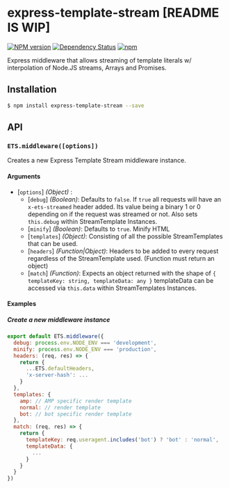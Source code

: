 express-template-stream [README IS WIP]
============
[![NPM version](https://badge.fury.io/js/express-template-stream.svg)](http://badge.fury.io/js/express-template-stream)
[![Dependency Status](https://img.shields.io/david/luigiplr/express-template-stream.svg)](https://david-dm.org/luigiplr/express-template-stream)
[![npm](https://img.shields.io/npm/dm/express-template-stream.svg?maxAge=2592000)]()

Express middleware that allows streaming of template literals w/ interpolation of Node.JS streams, Arrays and Promises.


## Installation
```bash
$ npm install express-template-stream --save
```

## API

### `ETS.middleware([options])`

Creates a new Express Template Stream middleware instance.

#### Arguments

* [`options`] *(Object)* :
  * [`debug`] *(Boolean)*: Defaults to `false`. If `true` all requests will have an `x-ets-streamed` header added. Its value being a binary 1 or 0 depending on if the request was streamed or not. Also sets `this.debug` within StreamTemplate Instances.
  * [`minify`] *(Boolean)*: Defaults to `true`. Minify HTML
  * [`templates`] *(Object)*: Consisting of all the possible StreamTemplates that can be used.
  * [`headers`] *(Function|Object)*: Headers to be added to every request regardless of the StreamTemplate used. (Function must return an object)
  * [`match`] *(Function)*: Expects an object returned with the shape of `{ templateKey: string, templateData: any }` templateData can be accessed via `this.data` within StreamTemplates Instances.


#### Examples

##### Create a new middleware instance

```js
export default ETS.middleware({
  debug: process.env.NODE_ENV === 'development',
  minify: process.env.NODE_ENV === 'production',
  headers: (req, res) => {
    return {
      ...ETS.defaultHeaders,
      'x-server-hash': ...
    }
  },
  templates: {
    amp: // AMP specific render template
    normal: // render template
    bot: // bot specific render template
  },
  match: (req, res) => {
    return {
      templateKey: req.useragent.includes('bot') ? 'bot' : 'normal',
      templateData: {
        ...
      }
    }
  }
})
```
